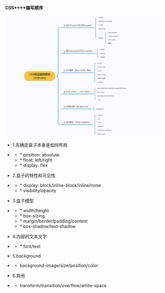 **CSS****编写顺序**

![image-20230626114908460](image/03-%E4%BB%A3%E7%A0%81%E8%A7%84%E8%8C%83/image-20230626114908460-7751350.png)

- 1.先确定盒子本身是如何布局

- - \* position: absolute
  - \* float: left/right
  - \* display: flex

- 2.盒子的特性和可见性

- - \* display: block/inline-block/inline/none
  - \* visibility/opacity

- 3.盒子模型

- - \* width/height
  - \* box-sizing
  - \* margin/border/padding/content
  - \* box-shadow/text-shadow

- 4.内部的文本文字

- - \* font/text

- 5.background

- - background-image/size/position/color

- 6.其他

- - transform/transition/overflow/white-space